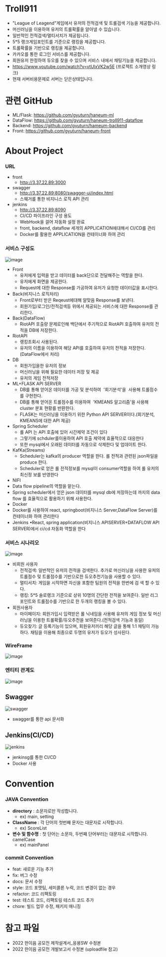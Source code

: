 
# Troll911
- "League of Leagend"게임에서 유저의 전적검색 및 트롤검색 기능을 제공합니다.
- 머신러닝을 이용하여 유저의 트롤확률을 알아낼 수 있습니다.
- 일반적인 전적검색/멀티서치가 제공됩니다.
- 5*5 랭크게임포인트를 기준으로 랭킹을 제공합니다.
- 트롤확률을 기반으로 랭킹을 제공합니다.
- 카카오를 통한 로그인 서비스를 제공합니다.
- 회원유저 한정하여 듀오를 찾을 수 있으며 서비스 내에서 채팅기능을 제공합니다.
- https://www.youtube.com/watch?v=vtUlxVK2w5E (프로젝트 소개영상 링크)
- 현재 서버비용문제로 서버는 닫은상태입니다.

# 관련 GitHub
- ML/Flask: https://github.com/gyuturn/haneum-ml
- DataFlow: https://github.com/gyuturn/haneum-troll911-dataflow
- Backend: https://github.com/gyuturn/hameum-backend
- Front: https://github.com/gyuturn/haneum-front

# About Project
### URL
- front
  - http://3.37.22.89:3000
- swagger
  - http://3.37.22.89:8080/swagger-ui/index.html
  - 스웨거를 통한 비지니스 로직 API 관리
- jenkins
  - http://3.37.22.89:8090
  - CI/CD 파이프라인 구성 용도
  - WebHook을 걸어 자동화 설정 완료
  - front, backend, dataflow 세개의 APPLICATION에대해서 CI/CD를 관리
  - Docker를 활용한 APPLICATION을 컨테이너화 하여 관리


### 서비스 구성도

![image](https://user-images.githubusercontent.com/87477702/197344167-656008ca-6af0-460a-8c64-0476e54ba972.png)
- Front
  - 유저에게 입력을 받고 데이터를 back단으로 전달해주는 역할을 한다.
  - 유저에게 화면을 제공한다.
  - Request에 대한 Response를 가공하여 유저가 요청한 데이터값을 표시한다.
- Back(비지니스 로직처리)
  - Front로부터 받은 Reqeust에대해 알맞음 Response를 보낸다.
  - 회원가입/로그인/전적검색등 위에서 제공되는 서비스에 대한 Response를 관리한다.
- Back(DataFlow)
  - RiotAPI 호출량 문제로인해 백단에서 주기적으로 RiotAPI 호출하여 유저의 전적을 DB에 저장한다.
- RiotAPI
  - 랭킹조회시 사용된다.
  - 유저의 이름을 이용하여 해당 API를 호출하여 유저의 전적을 저장한다.(DataFlow에서 처리)
- DB
  - 회원가입을한 유저의 정보
  - 머신러닝을 위해 필요한 데이터 저장 및 제공
  - 유저의 게임 전적저장
- ML+FLASK API SERVER
  - DB를 통해 얻어온 데이터를 가공 및 분석하여  '회기분석'을  사용해 트롤점수를 구현한다.
  - DB를 통해 얻어온 트롤점수를 이용하여  'KMEANS 알고리즘'을 사용해 cluster 분포 현황를 반환한다.
  - FLASK는 머신러닝을 이용하기 위한 Python API SERVER이다.(회기분석, KMEANS에 대한 API 제공)
- Spring Scheduler
  - 롤 API 는 API 호출에 있어 시간제약 조건이 있다
  - 그렇기에 schduler를이용하여 API 호출 제약에 효율적으로 대응한다
  - 또한 mysql에서 오래된 데이터를 자동으로 삭제한다 및 업데이트 한다.
- KafKa(Streams)
  - Scheduler는 kafka의 producer 역할을 한다. 롤 전적과 관련된 json파일을 produce 한다.
  - Scheduler로 얻은 롤 전적정보를 mysql이 consumer역할을 하여 롤 유저의 최신정 보를 반영한다
- NIFI
 - Data flow pipeline의 역할을 맡는다.
 - Spring scheduler에서 얻은 json 데이터를 mysql db에 저장하는데 까지의 data flow 를 효율적으로 활용하기 위해 사용한다.
- Docker
- Docker를 사용하여 react, springboot(비지니스 Server,DataFlow Server)를 컨테이너화 하여 관리한다
- Jenkins
•React, spring application(비지니스 APISERVER+DATAFLOW API SERVER)에서 ci/cd 자동화 역할을 한다




### 서비스 시나리오
 
![image](https://user-images.githubusercontent.com/87477702/197345125-32744119-09a8-4b26-9a93-e85af4b701c1.png)
- 비회원 사용자
  - 전적검색: 일반적인 유저의 전적을 검색한다. 추가로 머신러닝을 사용한 유저의 트롤점수 및 트롤점수를 기반으로한 듀오추천기능을 사용할 수 있다.
  - 멀티서치: 게임을 시작하면 자신을 포함한 팀원의 전적을 한번에 검 색 할 수 있다.
  - 랭킹: 5*5 솔로랭크 기준으로 상위 10명의 간단한 전적을 보여준다. 일반 리그 포인트와 트롤점수를 기반으로 한 두개의 랭킹을 볼 수 있다.
- 회원사용자
  - 마이페이지: 회원가입시 입력받은 롤 닉네임을 사용해 유저의 게임 정보 및 머신러닝을 이용한 트롤확률/듀오추천을 보여준다.(전적검색 기능과 동일)
  - 듀오찾기: 글 등록기능이 있으며, 회원유저끼리 해당 글을 통해 1:1 채팅이 가능하다. 채팅을 이용해 최종으로 두명의 유저가 듀오가 성사된다.


### WireFrame
![image](https://user-images.githubusercontent.com/87477702/197345224-42e48e0b-40dc-43dd-bee4-86e69555671b.png)


### 엔티티 관계도
![image](https://user-images.githubusercontent.com/87477702/197345274-fe10e2ed-2eb6-43ec-9dc1-1850c5037e83.png)





## Swagger
![swagger](https://user-images.githubusercontent.com/87477702/187029542-ab4fcc60-0595-4d36-b5a0-b199a65f0f17.png)
- swagger를 통한 api 문서화

## Jenkins(CI/CD)
![jenkins](https://user-images.githubusercontent.com/87477702/187029550-b389f45d-9d54-436e-95b3-73940c63eb09.png)
- jenkinsg를 통한 CI/CD
- Docker 사용


# Convention

### JAVA Convention
- **directory** : 소문자로만 작성합니다.
  - ex) main, setting
- **ClassName** : 각 단어의 첫번째 문자는 대문자로 시작합니다.
  - ex) ScoreList
- **변수 및 함수명** : 첫 단어는 소문자, 두번째 단어부터는 대문자로 시작합니다. camelCase
  - ex) mainPanel



### commit Convention
- feat: 새로운 기능 추가
- fix: 버그 수정
- docs: 문서 수정
- style: 코드 포맷팅, 세미콜론 누락, 코드 변경이 없는 경우
- refactor: 코드 리팩토링
- test: 테스트 코드, 리팩토링 테스트 코드 추가
- chore: 빌드 업무 수정, 패키지 매니징


# 참고 파일
- 2022 한이음  공모전 제작설계서_응용SW 수정본
- 2022 한이음 공모전 개발보고서 수정본
(uploadfile 참고)

